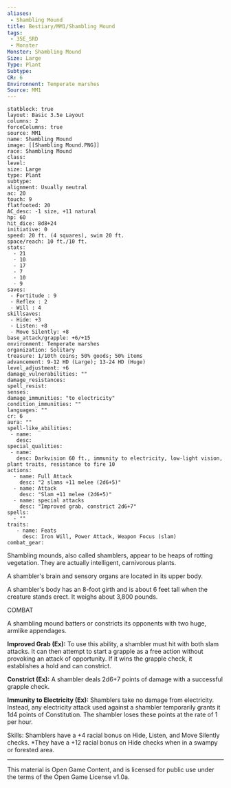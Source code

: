 ```yaml
---
aliases:
 - Shambling Mound
title: Bestiary/MM1/Shambling Mound
tags: 
 - 35E_SRD
 - Monster
Monster: Shambling Mound
Size: Large
Type: Plant
Subtype: 
CR: 6
Environnent: Temperate marshes
Source: MM1
---
```


```statblock
statblock: true
layout: Basic 3.5e Layout
columns: 2
forceColumns: true
source: MM1 
name: Shambling Mound
image: [[Shambling Mound.PNG]]
race: Shambling Mound
class: 
level: 
size: Large
type: Plant
subtype: 
alignment: Usually neutral
ac: 20
touch: 9
flatfooted: 20
AC_desc: -1 size, +11 natural
hp: 60
hit_dice: 8d8+24
initiative: 0
speed: 20 ft. (4 squares), swim 20 ft.
space/reach: 10 ft./10 ft.
stats:
  - 21
  - 10
  - 17
  - 7
  - 10
  - 9
saves:
 - Fortitude : 9
 - Reflex : 2
 - Will : 4
skillsaves:
 - Hide: +3
 - Listen: +8
 - Move Silently: +8
base_attack/grapple: +6/+15
environment: Temperate marshes
organization: Solitary
treasure: 1/10th coins; 50% goods; 50% items
advancement: 9-12 HD (Large); 13-24 HD (Huge)
level_adjustment: +6
damage_vulnerabilities: ""
damage_resistances: 
spell_resist: 
senses: 
damage_immunities: "to electricity"
condition_immunities: ""
languages: ""
cr: 6
aura: ""
spell-like_abilities:
 - name: 
   desc: 
special_qualities:
 - name:
   desc: Darkvision 60 ft., immunity to electricity, low-light vision, plant traits, resistance to fire 10
actions:
  - name: Full Attack
    desc: "2 slams +11 melee (2d6+5)"
  - name: Attack
    desc: "Slam +11 melee (2d6+5)"
  - name: special attacks
    desc: "Improved grab, constrict 2d6+7"
spells:
  - ""
traits:
   - name: Feats
     desc: Iron Will, Power Attack, Weapon Focus (slam)
combat_gear:  
```


Shambling mounds, also called shamblers, appear to be heaps of rotting vegetation. They are actually intelligent, carnivorous plants.

A shambler's brain and sensory organs are located in its upper body.

A shambler's body has an 8-foot girth and is about 6 feet tall when the creature stands erect. It weighs about 3,800 pounds.

COMBAT

A shambling mound batters or constricts its opponents with two huge, armlike appendages.


**Improved Grab (Ex):** To use this ability, a shambler must hit with both slam attacks. It can then attempt to start a grapple as a free action without provoking an attack of opportunity. If it wins the grapple check, it establishes a hold and can constrict.


**Constrict (Ex):** A shambler deals 2d6+7 points of damage with a successful grapple check.


**Immunity to Electricity (Ex):** Shamblers take no damage from electricity. Instead, any electricity attack used against a shambler temporarily grants it 1d4 points of Constitution. The shambler loses these points at the rate of 1 per hour.

Skills: Shamblers have a +4 racial bonus on Hide, Listen, and Move Silently checks. *They have a +12 racial bonus on Hide checks when in a swampy or forested area.

---

This material is Open Game Content, and is licensed for public use under the terms of the Open Game License v1.0a.
